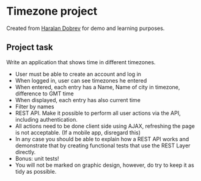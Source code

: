 # Timezone project

Created from [Haralan Dobrev][hkdobrev.com] for demo and learning purposes.

## Project task

Write an application that shows time in different timezones.

- User must be able to create an account and log in
- When logged in, user can see timezones he entered
- When entered, each entry has a Name, Name of city in timezone, difference to GMT time
- When displayed, each entry has also current time
- Filter by names
- REST API. Make it possible to perform all user actions via the API, including authentication.
- All actions need to be done client side using AJAX, refreshing the page is not acceptable. (If a mobile app, disregard this)
- In any case you should be able to explain how a REST API works and demonstrate that by creating functional tests that use the REST Layer directly.
- Bonus: unit tests!
- You will not be marked on graphic design, however, do try to keep it as tidy as possible.

[hkdobrev.com]: http://hkdobrev.com
[Toptal]: http://www.toptal.com/
